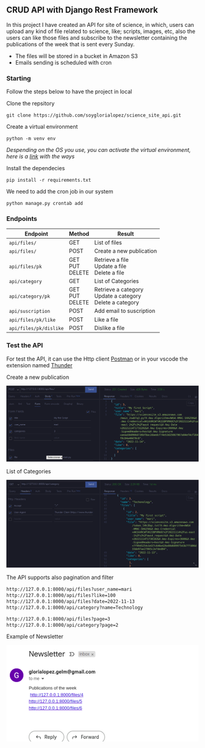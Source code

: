 ## CRUD API with Django Rest Framework

In this project I have created an API for site of science, in which, users can upload any kind of file related to science, like; scripts, images, etc, also the users can like those files and subscribe to the newsletter containing the publications of the week that is sent every Sunday.

* The files will be stored in a bucket in Amazon S3
* Emails sending is scheduled with cron

### Starting

Follow the steps below to have the project in local

Clone the repsitory 

```
git clone https://github.com/soyglorialopez/science_site_api.git
```

Create a virtual environment

```
python -m venv env
```

_Despending on the OS you use, you can activate the virtual environment, here is a [link](https://docs.python.org/3/library/venv.html) with the ways_

Install the dependecies

```
pip install -r requirements.txt
```

We need to add the cron job in our system

```
python manage.py crontab add
```

### Endpoints

| Endpoint                 | Method                   | Result                                                            |
| ------------------------ | ------------------------ | ----------------------------------------------------------------- |
| `api/files/`           | GET                      | List of files                                                     |
| `api/files/`           | POST                     | Create a new publication                                          |
| `api/files/pk`         | GET<br />PUT<br />DELETE | Retrieve a file<br />Update a file<br />Delete a file          |
| `api/category`         | GET                      | List of Categories                                                |
| `api/category/pk`      | GET<br />PUT<br />DELETE | Retrieve a category<br />Update a category<br />Delete a category |
| `api/suscription`      | POST                     | Add email to suscription                                         |
| `api/files/pk/like`    | POST                     | Like a file                                                       |
| `api/files/pk/dislike` | POST                     | Dislike a file                                                    |

### Test the API

For test the API, it can use the Http client [Postman](https://www.postman.com/)  or in your vscode the extension named [Thunder](https://www.thunderclient.com/)

Create a new publication

![1668447156148](image/README/1668447156148.png)

List of Categories

![1668447510538](image/README/1668447510538.png)

The API supports also pagination and filter

```
http://127.0.0.1:8000/api/files?user_name=mari
http://127.0.0.1:8000/api/files?like=100
http://127.0.0.1:8000/api/files?date=2022-11-13
http://127.0.0.1:8000/api/category?name=Technology

```

```
http://127.0.0.1:8000/api/files?page=3
http://127.0.0.1:8000/api/category?page=2
```

Example of Newsletter

![1668448691842](image/README/1668448691842.png)
